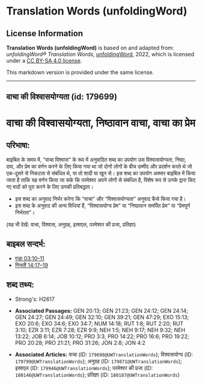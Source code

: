 # Translation Words (unfoldingWord)

## License Information

**Translation Words (unfoldingWord)** is based on and adapted from: _unfoldingWord® Translation Words_, [unfoldingWord](https://unfoldingword.org/utw), 2022, which is licensed under a [CC BY-SA 4.0 license](https://creativecommons.org/licenses/by-sa/4.0/legalcode.en).

This markdown version is provided under the same license.



--------------------------------

## वाचा की विश्वासयोग्यता (id: 179699)

वाचा की विश्वासयोग्यता, निष्ठावान वाचा, वाचा का प्रेम
=====================================================

परिभाषा:
--------

बाइबिल के समय में, "वाचा विश्वास" के रूप में अनुवादित शब्द का उपयोग उस विश्वासयोग्यता, निष्ठा, दया, और प्रेम का वर्णन करने के लिए किया गया था जो दोनों लोगों के बीच उम्मीद और प्रदर्शन करते थे जो एक\-दूसरे से निकटता से संबंधित थे, या तो शादी या खून से। इस शब्द का उपयोग अक्सर बाइबिल में किया जाता है ताकि यह वर्णन किया जा सके कि परमेश्वर अपने लोगों से संबंधित है, विशेष रूप से उनके द्वारा किए गए वादों को पूरा करने के लिए उनकी प्रतिबद्धता।

* इस शब्द का अनुवाद निर्भर करेगा कि “वाचा” और “विश्वासयोग्यता” अनुवाद कैसे किया गया है।
* इस शब्द के अनुवाद की अन्य विधियां हैं, “विश्वासयोग्य प्रेम” या “निष्ठावान समर्पित प्रेम” या “प्रेमपूर्ण निर्भरता”।

(यह भी देखें: वाचा, विश्वास, अनुग्रह, इस्राएल, परमेश्‍वर की प्रजा, प्रतिज्ञा)

बाइबल सन्दर्भ:
--------------

* [एज्रा 03:10–11](https://ref.ly/Ezra3:10-Ezra3:11)
* [गिनती 14:17–19](https://ref.ly/Num14:17-Num14:19)

शब्द तथ्य:
----------

* Strong's: H2617

* **Associated Passages:** GEN 20:13; GEN 21:23; GEN 24:12; GEN 24:14; GEN 24:27; GEN 24:49; GEN 32:10; GEN 39:21; GEN 47:29; EXO 15:13; EXO 20:6; EXO 34:6; EXO 34:7; NUM 14:18; RUT 1:8; RUT 2:20; RUT 3:10; EZR 3:11; EZR 7:28; EZR 9:9; NEH 1:5; NEH 9:17; NEH 9:32; NEH 13:22; JOB 6:14; JOB 10:12; PRO 3:3; PRO 14:22; PRO 16:6; PRO 19:22; PRO 20:28; PRO 21:21; PRO 31:26; JON 2:8; JON 4:2
* **Associated Articles:** वाचा (ID: `179698@UWTranslationWords`); विश्वासयोग्य (ID: `179799@UWTranslationWords`); अनुग्रह (ID: `179871@UWTranslationWords`); इस्राएल (ID: `179946@UWTranslationWords`); परमेश्‍वर की प्रजा (ID: `180146@UWTranslationWords`); प्रतिज्ञा (ID: `180187@UWTranslationWords`)

